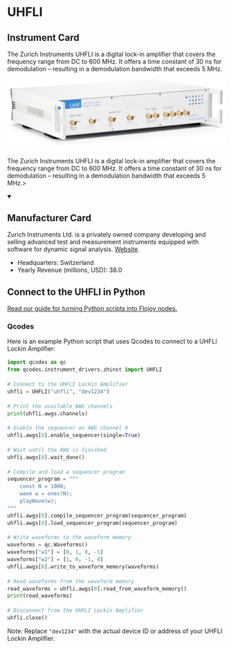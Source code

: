 
# UHFLI

## Instrument Card

<div className="flex">

<div>

The Zurich Instruments UHFLI is a digital lock-in amplifier that covers the frequency range from DC to 600 MHz. It offers a time constant of 30 ns for demodulation – resulting in a demodulation bandwidth that exceeds 5 MHz.

</div>

![](./UHFLI.jpg)

</div>

The Zurich Instruments UHFLI is a digital lock-in amplifier that covers the frequency range from DC to 600 MHz. It offers a time constant of 30 ns for demodulation – resulting in a demodulation bandwidth that exceeds 5 MHz.>

<details open>
<summary><h2>Manufacturer Card</h2></summary>

Zurich Instruments Ltd. is a privately owned company developing and selling advanced test and measurement instruments equipped with software for dynamic signal analysis. <a href="https://www.zhinst.com/americas/en">Website</a>.

<ul>
  <li>Headquarters: Switzerland</li>
  <li>Yearly Revenue (millions, USD): 38.0</li>
</ul>
</details>

## Connect to the UHFLI in Python

[Read our guide for turning Python scripts into Flojoy nodes.](https://docs.flojoy.ai/custom-nodes/creating-custom-node/)


### Qcodes

Here is an example Python script that uses Qcodes to connect to a UHFLI Lockin Amplifier:

```python
import qcodes as qc
from qcodes.instrument_drivers.zhinst import UHFLI

# Connect to the UHFLI Lockin Amplifier
uhfli = UHFLI("uhfli", "dev1234")

# Print the available AWG channels
print(uhfli.awgs.channels)

# Enable the sequencer on AWG channel 0
uhfli.awgs[0].enable_sequencer(single=True)

# Wait until the AWG is finished
uhfli.awgs[0].wait_done()

# Compile and load a sequencer program
sequencer_program = """
    const N = 1000;
    wave w = ones(N);
    playWave(w);
"""
uhfli.awgs[0].compile_sequencer_program(sequencer_program)
uhfli.awgs[0].load_sequencer_program(sequencer_program)

# Write waveforms to the waveform memory
waveforms = qc.Waveforms()
waveforms["w1"] = [0, 1, 0, -1]
waveforms["w2"] = [1, 0, -1, 0]
uhfli.awgs[0].write_to_waveform_memory(waveforms)

# Read waveforms from the waveform memory
read_waveforms = uhfli.awgs[0].read_from_waveform_memory()
print(read_waveforms)

# Disconnect from the UHFLI Lockin Amplifier
uhfli.close()
```

Note: Replace `"dev1234"` with the actual device ID or address of your UHFLI Lockin Amplifier.

